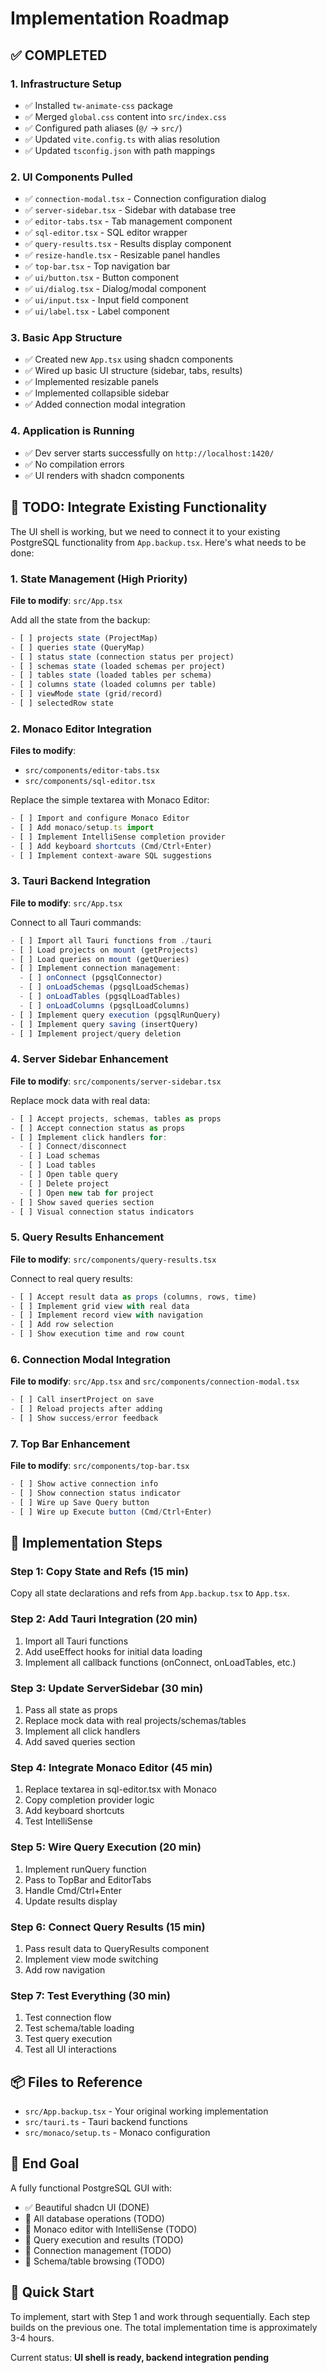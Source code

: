 # Implementation Roadmap

## ✅ COMPLETED

### 1. Infrastructure Setup
- ✅ Installed `tw-animate-css` package
- ✅ Merged `global.css` content into `src/index.css`
- ✅ Configured path aliases (`@/` → `src/`)
- ✅ Updated `vite.config.ts` with alias resolution
- ✅ Updated `tsconfig.json` with path mappings

### 2. UI Components Pulled
- ✅ `connection-modal.tsx` - Connection configuration dialog
- ✅ `server-sidebar.tsx` - Sidebar with database tree
- ✅ `editor-tabs.tsx` - Tab management component
- ✅ `sql-editor.tsx` - SQL editor wrapper
- ✅ `query-results.tsx` - Results display component
- ✅ `resize-handle.tsx` - Resizable panel handles
- ✅ `top-bar.tsx` - Top navigation bar
- ✅ `ui/button.tsx` - Button component
- ✅ `ui/dialog.tsx` - Dialog/modal component
- ✅ `ui/input.tsx` - Input field component
- ✅ `ui/label.tsx` - Label component

### 3. Basic App Structure
- ✅ Created new `App.tsx` using shadcn components
- ✅ Wired up basic UI structure (sidebar, tabs, results)
- ✅ Implemented resizable panels
- ✅ Implemented collapsible sidebar
- ✅ Added connection modal integration

### 4. Application is Running
- ✅ Dev server starts successfully on `http://localhost:1420/`
- ✅ No compilation errors
- ✅ UI renders with shadcn components

## 🚧 TODO: Integrate Existing Functionality

The UI shell is working, but we need to connect it to your existing PostgreSQL functionality from `App.backup.tsx`. Here's what needs to be done:

### 1. State Management (High Priority)
**File to modify**: `src/App.tsx`

Add all the state from the backup:
```typescript
- [ ] projects state (ProjectMap)
- [ ] queries state (QueryMap)
- [ ] status state (connection status per project)
- [ ] schemas state (loaded schemas per project)
- [ ] tables state (loaded tables per schema)
- [ ] columns state (loaded columns per table)
- [ ] viewMode state (grid/record)
- [ ] selectedRow state
```

### 2. Monaco Editor Integration
**Files to modify**: 
- `src/components/editor-tabs.tsx`
- `src/components/sql-editor.tsx`

Replace the simple textarea with Monaco Editor:
```typescript
- [ ] Import and configure Monaco Editor
- [ ] Add monaco/setup.ts import
- [ ] Implement IntelliSense completion provider
- [ ] Add keyboard shortcuts (Cmd/Ctrl+Enter)
- [ ] Implement context-aware SQL suggestions
```

### 3. Tauri Backend Integration
**File to modify**: `src/App.tsx`

Connect to all Tauri commands:
```typescript
- [ ] Import all Tauri functions from ./tauri
- [ ] Load projects on mount (getProjects)
- [ ] Load queries on mount (getQueries)
- [ ] Implement connection management:
  - [ ] onConnect (pgsqlConnector)
  - [ ] onLoadSchemas (pgsqlLoadSchemas)
  - [ ] onLoadTables (pgsqlLoadTables)
  - [ ] onLoadColumns (pgsqlLoadColumns)
- [ ] Implement query execution (pgsqlRunQuery)
- [ ] Implement query saving (insertQuery)
- [ ] Implement project/query deletion
```

### 4. Server Sidebar Enhancement
**File to modify**: `src/components/server-sidebar.tsx`

Replace mock data with real data:
```typescript
- [ ] Accept projects, schemas, tables as props
- [ ] Accept connection status as props
- [ ] Implement click handlers for:
  - [ ] Connect/disconnect
  - [ ] Load schemas
  - [ ] Load tables  
  - [ ] Open table query
  - [ ] Delete project
  - [ ] Open new tab for project
- [ ] Show saved queries section
- [ ] Visual connection status indicators
```

### 5. Query Results Enhancement
**File to modify**: `src/components/query-results.tsx`

Connect to real query results:
```typescript
- [ ] Accept result data as props (columns, rows, time)
- [ ] Implement grid view with real data
- [ ] Implement record view with navigation
- [ ] Add row selection
- [ ] Show execution time and row count
```

### 6. Connection Modal Integration
**File to modify**: `src/App.tsx` and `src/components/connection-modal.tsx`

```typescript
- [ ] Call insertProject on save
- [ ] Reload projects after adding
- [ ] Show success/error feedback
```

### 7. Top Bar Enhancement
**File to modify**: `src/components/top-bar.tsx`

```typescript
- [ ] Show active connection info
- [ ] Show connection status indicator
- [ ] Wire up Save Query button
- [ ] Wire up Execute button (Cmd/Ctrl+Enter)
```

## 📝 Implementation Steps

### Step 1: Copy State and Refs (15 min)
Copy all state declarations and refs from `App.backup.tsx` to `App.tsx`.

### Step 2: Add Tauri Integration (20 min)
1. Import all Tauri functions
2. Add useEffect hooks for initial data loading
3. Implement all callback functions (onConnect, onLoadTables, etc.)

### Step 3: Update ServerSidebar (30 min)
1. Pass all state as props
2. Replace mock data with real projects/schemas/tables
3. Implement all click handlers
4. Add saved queries section

### Step 4: Integrate Monaco Editor (45 min)
1. Replace textarea in sql-editor.tsx with Monaco
2. Copy completion provider logic
3. Add keyboard shortcuts
4. Test IntelliSense

### Step 5: Wire Query Execution (20 min)
1. Implement runQuery function
2. Pass to TopBar and EditorTabs
3. Handle Cmd/Ctrl+Enter
4. Update results display

### Step 6: Connect Query Results (15 min)
1. Pass result data to QueryResults component
2. Implement view mode switching
3. Add row navigation

### Step 7: Test Everything (30 min)
1. Test connection flow
2. Test schema/table loading
3. Test query execution
4. Test all UI interactions

## 📦 Files to Reference

- `src/App.backup.tsx` - Your original working implementation
- `src/tauri.ts` - Tauri backend functions
- `src/monaco/setup.ts` - Monaco configuration

## 🎯 End Goal

A fully functional PostgreSQL GUI with:
- ✅ Beautiful shadcn UI (DONE)
- 🚧 All database operations (TODO)
- 🚧 Monaco editor with IntelliSense (TODO)
- 🚧 Query execution and results (TODO)
- 🚧 Connection management (TODO)
- 🚧 Schema/table browsing (TODO)

## 🚀 Quick Start

To implement, start with Step 1 and work through sequentially. Each step builds on the previous one. The total implementation time is approximately 3-4 hours.

Current status: **UI shell is ready, backend integration pending**
